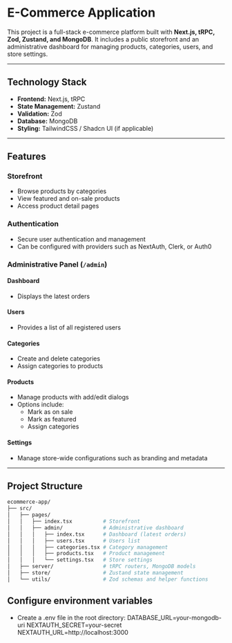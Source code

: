 # E-Commerce Application

This project is a full-stack e-commerce platform built with **Next.js, tRPC, Zod, Zustand, and MongoDB**. It includes a public storefront and an administrative dashboard for managing products, categories, users, and store settings.

---

## Technology Stack

- **Frontend:** Next.js, tRPC  
- **State Management:** Zustand  
- **Validation:** Zod  
- **Database:** MongoDB  
- **Styling:** TailwindCSS / Shadcn UI (if applicable)  

---

## Features

### Storefront
- Browse products by categories  
- View featured and on-sale products  
- Access product detail pages  

### Authentication
- Secure user authentication and management  
- Can be configured with providers such as NextAuth, Clerk, or Auth0  

### Administrative Panel (`/admin`)

#### Dashboard
- Displays the latest orders  

#### Users
- Provides a list of all registered users  

#### Categories
- Create and delete categories  
- Assign categories to products  

#### Products
- Manage products with add/edit dialogs  
- Options include:  
  - Mark as on sale  
  - Mark as featured  
  - Assign categories  

#### Settings
- Manage store-wide configurations such as branding and metadata  

---

## Project Structure

```bash
ecommerce-app/
├── src/
│   ├── pages/
│   │   ├── index.tsx          # Storefront
│   │   ├── admin/             # Administrative dashboard
│   │   │   ├── index.tsx      # Dashboard (latest orders)
│   │   │   ├── users.tsx      # Users list
│   │   │   ├── categories.tsx # Category management
│   │   │   ├── products.tsx   # Product management
│   │   │   └── settings.tsx   # Store settings
│   ├── server/                # tRPC routers, MongoDB models
│   ├── store/                 # Zustand state management
│   └── utils/                 # Zod schemas and helper functions

```
##  Configure environment variables
- Create a .env file in the root directory:
DATABASE_URL=your-mongodb-uri
NEXTAUTH_SECRET=your-secret
NEXTAUTH_URL=http://localhost:3000
